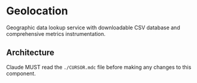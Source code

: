 # Geolocation

Geographic data lookup service with downloadable CSV database and comprehensive metrics instrumentation.

## Architecture
Claude MUST read the `./CURSOR.mdc` file before making any changes to this component.